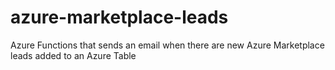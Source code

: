 # azure-marketplace-leads
Azure Functions that sends an email when there are new Azure Marketplace leads added to an Azure Table
